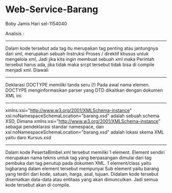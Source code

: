# Web-Service-Barang

Boby Jamis Hari sel-1154040

Analisis :
***********************************************
Dalam kode tersebut ada tag <?xml version="1.0" encoding="UTF-8"?> itu merupakan tag penting atau 
jantungnya dari xml, merupakan sebuah Instruksi Proses / direktif khusus untuk mengelola  xml, Jadi 
jika kita ingin membuat sebuah xml  maka Perintah tersebut harus ada, jika tidak maka srcpt tersebut 
tidak bisa di compile menjadi xml. Diawali <?....?>

***********************************************
Deklarasi DOCTYPE memiliki tanda seru (!) Pada awal nama elemen. DOCTYPE menginformasikan parser yang DTD dikaitkan dengan dokumen XML ini.
***********************************************
xmlns:xsi="http://www.w3.org/2001/XMLSchema-instance" xsi:noNamespaceSchemaLocation="barang.xsd"
adalah sebuah schema XSD, Dimana xmlns:xsi="http://www.w3.org/2001/XMLSchema-instance" sebagai pendeklarasi standar namespace, dan 
xsi:noNamespaceSchemaLocation="barang.xsd" adalah lokasi skema XML yaitu daro Kursus.xsd
***********************************************
Dalam kode PesertaBimbel.xml  tersebut memiliki 1  element. Element sendiri merupakan nama teknis untuk 
tag yang berpasangan dimulai dari tag pembuka dan tag penutup pada dokumen XML. 
1 element/class  yaitu logbarang dalam element tersebut mempunyai  Sub element yaitu barang yang terdiri dari kode, satuan, harga, asal, tujuan. Didalam kode tersebut disematkan data-data atau entitaas yang akan dimunculkan. Jadi semua kode tersebut akan di compile.
